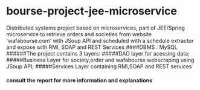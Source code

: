 # bourse-project-jee-microservice
Distributed systems project based on microservices, part of JEE/Spring microservice to retrieve orders and societies from website 'wafabourse.com' with JSoup API and scheduled with a schedule extractor and expose with RMI, SOAP and REST Services
####DBMS : MySQL
######The project contains 3 layers:
#####DAO layer for acessing data;
#####Business Layer for society,order and wafabourse webscraping using JSoup API;
#####Services Layer containing RMI,SOAP and REST services
#### consult the report for more information and explanations

